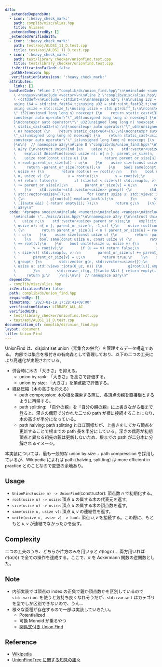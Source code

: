 ```yaml
---
data:
  _extendedDependsOn:
  - icon: ':heavy_check_mark:'
    path: complib/misc/alias.hpp
    title: Aliases
  _extendedRequiredBy: []
  _extendedVerifiedWith:
  - icon: ':heavy_check_mark:'
    path: test/aoj/ALDS1_11_D.test.cpp
    title: test/aoj/ALDS1_11_D.test.cpp
  - icon: ':heavy_check_mark:'
    path: test/library_checker/unionfind.test.cpp
    title: test/library_checker/unionfind.test.cpp
  _isVerificationFailed: false
  _pathExtension: hpp
  _verificationStatusIcon: ':heavy_check_mark:'
  attributes:
    links: []
  bundledCode: "#line 2 \"complib/ds/union_find.hpp\"\n\n#include <numeric>\n#include\
    \ <ranges>\n#include <vector>\n\n#line 2 \"complib/misc/alias.hpp\"\n\n#include\
    \ <cstddef>\n#include <cstdint>\n\nnamespace a2ry {\n\nusing i32 = std::int_fast32_t;\n\
    using i64 = std::int_fast64_t;\nusing u32 = std::uint_fast32_t;\nusing u64 = std::uint_fast64_t;\n\
    using usize = std::size_t;\nusing isize = std::ptrdiff_t;\n\nconstexpr auto operator\"\
    \"_i32(unsigned long long n) noexcept {\n    return static_cast<i32>(n);\n}\n\
    constexpr auto operator\"\"_i64(unsigned long long n) noexcept {\n    return static_cast<i64>(n);\n\
    }\nconstexpr auto operator\"\"_u32(unsigned long long n) noexcept {\n    return\
    \ static_cast<u32>(n);\n}\nconstexpr auto operator\"\"_u64(unsigned long long\
    \ n) noexcept {\n    return static_cast<u64>(n);\n}\nconstexpr auto operator\"\
    \"_uz(unsigned long long n) noexcept {\n    return static_cast<usize>(n);\n}\n\
    constexpr auto operator\"\"_iz(unsigned long long n) noexcept {\n    return static_cast<isize>(n);\n\
    }\n\n}  // namespace a2ry\n#line 8 \"complib/ds/union_find.hpp\"\n\nnamespace\
    \ a2ry {\n\nstruct UnionFind {\n    usize n;\n    std::vector<usize> parent_or_size;\n\
    \    explicit UnionFind(const usize n): n{ n }, parent_or_size(n, -1_uz) {}\n\
    \    usize root(const usize u) {\n        return parent_or_size[u] < n ? parent_or_size[u]\
    \ = root(parent_or_size[u]) : u;\n    }\n    usize size(const usize u) {\n   \
    \     return -parent_or_size[root(u)];\n    }\n    bool same(const usize u, const\
    \ usize v) {\n        return root(u) == root(v);\n    }\n    bool unite(usize\
    \ u, usize v) {\n        u = root(u);\n        v = root(v);\n        if (u ==\
    \ v) return false;\n        if (size(u) < size(v)) std::swap(u, v);\n        parent_or_size[u]\
    \ += parent_or_size[v];\n        parent_or_size[v] = u;\n        return true;\n\
    \    }\n    std::vector<std::vector<usize>> group() {\n        std::vector g(n,\
    \ std::vector<usize>{});\n        for (const usize u: std::views::iota(0_uz, n))\
    \ {\n            g[root(u)].emplace_back(u);\n        }\n        std::erase_if(g,\
    \ [](auto &&i) { return empty(i); });\n        return g;\n    }\n};\n\n}  // namespace\
    \ a2ry\n"
  code: "#pragma once\n\n#include <numeric>\n#include <ranges>\n#include <vector>\n\
    \n#include \"../misc/alias.hpp\"\n\nnamespace a2ry {\n\nstruct UnionFind {\n \
    \   usize n;\n    std::vector<usize> parent_or_size;\n    explicit UnionFind(const\
    \ usize n): n{ n }, parent_or_size(n, -1_uz) {}\n    usize root(const usize u)\
    \ {\n        return parent_or_size[u] < n ? parent_or_size[u] = root(parent_or_size[u])\
    \ : u;\n    }\n    usize size(const usize u) {\n        return -parent_or_size[root(u)];\n\
    \    }\n    bool same(const usize u, const usize v) {\n        return root(u)\
    \ == root(v);\n    }\n    bool unite(usize u, usize v) {\n        u = root(u);\n\
    \        v = root(v);\n        if (u == v) return false;\n        if (size(u)\
    \ < size(v)) std::swap(u, v);\n        parent_or_size[u] += parent_or_size[v];\n\
    \        parent_or_size[v] = u;\n        return true;\n    }\n    std::vector<std::vector<usize>>\
    \ group() {\n        std::vector g(n, std::vector<usize>{});\n        for (const\
    \ usize u: std::views::iota(0_uz, n)) {\n            g[root(u)].emplace_back(u);\n\
    \        }\n        std::erase_if(g, [](auto &&i) { return empty(i); });\n   \
    \     return g;\n    }\n};\n\n}  // namespace a2ry\n"
  dependsOn:
  - complib/misc/alias.hpp
  isVerificationFile: false
  path: complib/ds/union_find.hpp
  requiredBy: []
  timestamp: '2023-01-19 17:28:41+09:00'
  verificationStatus: LIBRARY_ALL_AC
  verifiedWith:
  - test/library_checker/unionfind.test.cpp
  - test/aoj/ALDS1_11_D.test.cpp
documentation_of: complib/ds/union_find.hpp
layout: document
title: Union Find
---
```


UnionFind は、disjoint set union（素集合の併合）を管理するデータ構造である。
内部では集合を根付きの有向森として管理しており、以下の二つの工夫により高速化が実現されている。

- 併合時に木の「大きさ」を抑える。
  - union by rank: 「大きさ」を高さで評価する。
  - union by size: 「大きさ」を頂点数で評価する。
- 経路圧縮（木の高さを抑える）
  - path compression: 木の根を探索する際に、各頂点の親を直接根とするように再帰する。
  - path splitting: 「自分の親」を「自分の親の親」に上書きながら根まで登ると、深さの偶奇で分かれた二つの path が根に接続することになり、木の高さが半分になっている。
  - path halving: path splitting とほぼ同様だが、上書きをしてから頂点を更新することで根までの path 長を半分にしている。深さの偶奇が初期頂点と異なる祖先の親は更新しないため、根までの path が二分木に分解されるイメージ。

本実装については、最も一般的な union by size + path compression を採用しているが、Wikipedia によれば path {halving, splitting} は more efficient in practice とのことなので変更の余地あり。

## Usage
- `UnionFind(usize n) -> UnionFind`(constructor): 頂点数 $n$ で初期化する。
- `root(usize u) -> usize`: 頂点 $u$ の属する木の代表元を返す。
- `size(usize u) -> usize`: 頂点 $u$ の属する木の頂点数を返す。
- `same(usize u, usize v)`: 頂点 $u, v$ の連結性を返す。
- `unite(usize u, usize v) -> bool`: 頂点 $u, v$ を接続する。この際に、もともと $u, v$ が連結でなかったかを返す。

## Complexity
二つの工夫のうち、どちらか片方のみを用いると $\mathcal{O}(\log n)$ 、両方用いれば $\mathcal{O}(\alpha (n))$ で全ての操作を達成する。ここで、$\alpha$ を Ackermann 関数の逆関数とした。

## Note
- 内部実装では頂点の index の正負で親か頂点数かを区別しているので `std::variant` を使うと気持ち良くなれそうだが、`std::variant` はカテゴリを型でしか区別できないので、うん…
- 様々な亜種が存在するので一部は実装していきたい。
  - Potentialized
  - 可換 Monoid が乗るやつ
  - [関係式付き Union Find](https://qiita.com/Kiri8128/items/ae19133ee6921cb18dec)

## Reference
- [Wikipedia](https://en.wikipedia.org/wiki/Disjoint-set_data_structure)
- [UnionFindTree に関する知見の諸々](https://noshi91.hatenablog.com/entry/2018/05/30/191943)
